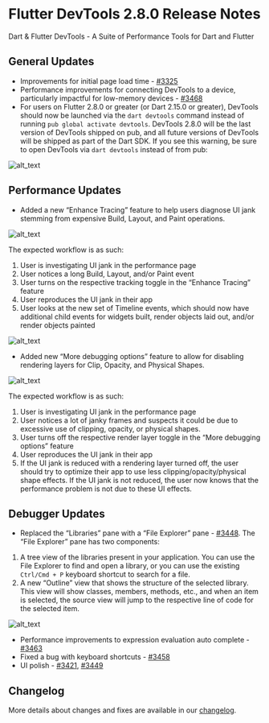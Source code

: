 # Flutter DevTools 2.8.0 Release Notes

Dart & Flutter DevTools - A Suite of Performance Tools for Dart and Flutter

## General Updates

* Improvements for initial page load time -
  [#3325](https://github.com/flutter/devtools/pull/3325)
* Performance improvements for connecting DevTools to a device,
  particularly impactful for low-memory devices -
  [#3468](https://github.com/flutter/devtools/pull/3468)
* For users on Flutter 2.8.0 or greater (or Dart 2.15.0 or greater),
  DevTools should now be launched via the `dart devtools` command
  instead of running `pub global activate devtools`.
  DevTools 2.8.0 will be the last version of DevTools shipped on pub,
  and all future versions of DevTools will be shipped as part of the Dart SDK.
  If you see this warning,
  be sure to open DevTools via `dart devtools` instead of from pub:

![alt_text](../images-2.8.0/image1.png "dart devtools warning dialog")

## Performance Updates

* Added a new “Enhance Tracing” feature to help users diagnose UI jank
  stemming from expensive Build, Layout, and Paint operations.

![alt_text](../images-2.8.0/image2.png "Enhance tracing")

The expected workflow is as such:

1. User is investigating UI jank in the performance page
2. User notices a long Build, Layout, and/or Paint event
3. User turns on the respective tracking toggle in the “Enhance Tracing” feature
4. User reproduces the UI jank in their app
5. User looks at the new set of Timeline events, which should now have
   additional child events for widgets built, render objects laid out,
   and/or render objects painted

![alt_text](../images-2.8.0/image3.png "Timeline events")


* Added new “More debugging options” feature to allow for disabling
  rendering layers for Clip, Opacity, and Physical Shapes.

![alt_text](../images-2.8.0/image4.png "More debugging options")

The expected workflow is as such:

1. User is investigating UI jank in the performance page
2. User notices a lot of janky frames and suspects it could be due to
   excessive use of clipping, opacity, or physical shapes.
3. User turns off the respective render layer toggle in the “More
   debugging options” feature
4. User reproduces the UI jank in their app
5. If the UI jank is reduced with a rendering layer turned off,
   the user should try to optimize their app to use
   less clipping/opacity/physical shape effects.
   If the UI jank is not reduced,
   the user now knows that the performance problem
   is not due to these UI effects.


## Debugger Updates

* Replaced the “Libraries” pane with a “File Explorer” pane -
  [#3448](https://github.com/flutter/devtools/pull/3448). The “File
  Explorer” pane has two components:

1. A tree view of the libraries present in your application.
   You can use the File Explorer to find and open a library,
   or you can use the existing `Ctrl/Cmd + P` keyboard shortcut
   to search for a file.
2. A new “Outline” view that shows the structure of the selected library.
   This view will show classes, members, methods, etc.,
   and when an item is selected,
   the source view will jump to the respective line of code
   for the selected item.

![alt_text](../images-2.8.0/image5.png "Outline view selected library")

* Performance improvements to expression evaluation auto complete -
  [#3463](https://github.com/flutter/devtools/pull/3463)
* Fixed a bug with keyboard shortcuts -
  [#3458](https://github.com/flutter/devtools/pull/3458)
* UI polish - [#3421](https://github.com/flutter/devtools/pull/3421),
  [#3449](https://github.com/flutter/devtools/pull/3449)

## Changelog
More details about changes and fixes are available in our [changelog][].

[changelog]: https://github.com/flutter/devtools/blob/master/packages/devtools/CHANGELOG.md
